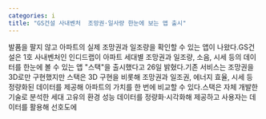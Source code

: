 ```yaml
---
categories: i
title: "GS건설 사내벤처  조망권·일사량 한눈에 보는 앱 출시"
---
```

발품을 팔지 않고 아파트의 실제 조망권과 일조량을 확인할 수 있는 앱이 나왔다.GS건설은 1호 사내벤처인 인디드랩이 아파트 세대별 조망권과 일조량, 소음, 시세 등의 데이터를 한눈에 볼 수 있는 앱 "스택"을 출시했다고 26일 밝혔다.기존 서비스는 조망권을 3D로만 구현했지만 스택은 3D 구현을 비롯해 조망권과 일조권, 에너지 효율, 시세 등 정량화된 데이터를 제공해 아파트의 가치를 한 번에 비교할 수 있다.스택은 자체 개발한 기술로 분석한 세대 고유의 환경 성능 데이터를 정량화·시각화해 제공하고 사용자는 데이터를 활용해 선호도에